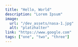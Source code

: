 ```yaml
---
title: "Hello, World"
description: "Lorem Ipsum"
image:
  url: "/dev_assets/nasa-1.jpg"
  alt: "platzhalter"
link: "https://www.google.com"
tags: ["one", "two", "three"]
---
```

